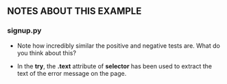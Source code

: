 ## NOTES ABOUT THIS EXAMPLE

### signup.py

* Note how incredibly similar the positive and negative tests are. What do you think about this?

* In the **try**, the **.text** attribute of **selector** has been used to extract the text of the error message on the page.

